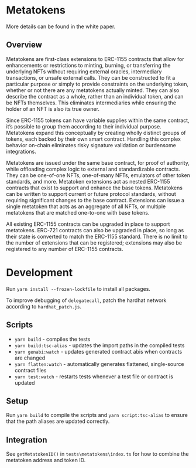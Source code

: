 # Metatokens

More details can be found in the white paper.

## Overview

Metatokens are first-class extensions to ERC-1155 contracts that allow for enhancements or restrictions to minting, burning, or transferring the underlying NFTs without requiring external oracles, intermediary transactions, or unsafe external calls. They can be constructed to fit a particular purpose or simply to provide constraints on the underlying token, whether or not there are any metatokens actually minted. They can also describe the contract as a whole, rather than an individual token, and can be NFTs themselves. This eliminates intermediaries while ensuring the holder of an NFT is also its true owner.

Since ERC-1155 tokens can have variable supplies within the same contract, it’s possible to group them according to their individual purpose. Metatokens expand this conceptually by creating wholly distinct groups of tokens, each backed by their own smart contract. Handling this complex behavior on-chain eliminates risky signature validation or burdensome integrations.

Metatokens are issued under the same base contract, for proof of authority, while offloading complex logic to external and standardizable contracts. They can be one-of-one NFTs, one-of-many NFTs, emulators of other token standards, and more. Metatoken extensions act as nested ERC-1155 contracts that exist to support and enhance the base tokens. Metatokens can be written to support current or future protocol standards, without requiring significant changes to the base contract. Extensions can issue a single metatoken that acts as an aggregate of all NFTs, or multiple metatokens that are matched one-to-one with base tokens.

All existing ERC-1155 contracts can be upgraded in place to support metatokens. ERC-721 contracts can also be upgraded in place, so long as their state is converted to match the ERC-1155 standard. There is no limit to the number of extensions that can be registered; extensions may also be registered to any number of ERC-1155 contracts.

# Development

Run `yarn install --frozen-lockfile` to install all packages.

To improve debugging of `delegatecall`, patch the hardhat network according to `hardhat_patch.js`.

## Scripts

- `yarn build` - compiles the tests
- `yarn build:tsc-alias` - updates the import paths in the compiled tests
- `yarn genabi:watch` - updates generated contract abis when contracts are changed
- `yarn flatten:watch` - automatically generates flattened, single-source contract files
- `yarn test:watch` - restarts tests whenever a test file or contract is updated

## Setup

Run `yarn build` to compile the scripts and `yarn script:tsc-alias` to ensure that the path aliases are updated correctly.

## Integration

See `getMetatokenID()` in `tests\metatokens\index.ts` for how to combine the metatoken address and token ID.
